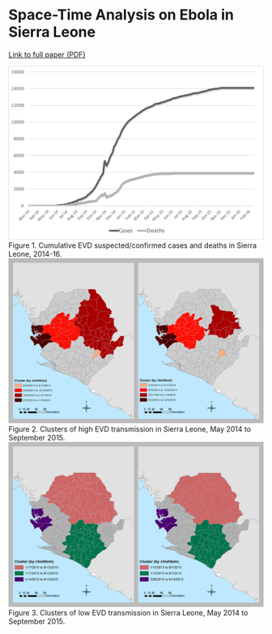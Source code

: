 # Space-Time Analysis on Ebola in Sierra Leone


[Link to full paper (PDF)](/epstein_esri_full.pdf)


<img alt="Figure 1" src="/Fig1.png" width="900px" />
Figure 1. Cumulative EVD suspected/confirmed cases and deaths in Sierra Leone, 2014-16.


<img alt="Figure 2" src="/Fig2.png" width="900px" />
Figure 2. Clusters of high EVD transmission in Sierra Leone, May 2014 to September 2015.


<img alt="Figure 3" src="/Fig3.png" width="900px" />
Figure 3. Clusters of low EVD transmission in Sierra Leone, May 2014 to September 2015.
